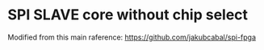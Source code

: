 # SPI SLAVE core without chip select

Modified from this main raference: https://github.com/jakubcabal/spi-fpga